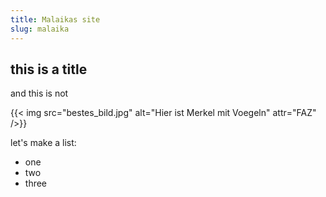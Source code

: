 ```yaml
--- 
title: Malaikas site
slug: malaika
---
```


## this is a title
and this is not

{{< img src="bestes_bild.jpg" alt="Hier ist Merkel mit Voegeln" attr="FAZ" />}}

let's make a list:
- one 
- two 
- three
